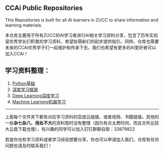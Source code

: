 ## CCAi Public Repositories

This Repositories is built for all AI learners in ZUCC to share information and learning materials.  

本仓库主要用于所有ZUCC的AI学习者进行AI相关学习资料分享，包含了历年实验室优秀学长们积累的学习资料，希望给萌新们的起步提供指引。同样，仓库也需要未来的CCAi优秀学子们一起维护和传承下去，我们也希望有更多的AI爱好者可以加入CCAi！

## 学习资料整理：

1. [Python基础](https://github.com/ZUCC-AI/LearningMaterials/tree/master/Python%E5%9F%BA%E7%A1%80)
2. [深度学习框架](https://github.com/ZUCC-AI/LearningMaterials/tree/master/%E6%B7%B1%E5%BA%A6%E5%AD%A6%E4%B9%A0%E6%A1%86%E6%9E%B6)
3. [Deep Learning深度学习](https://github.com/ZUCC-AI/LearningMaterials/tree/master/Deep%20Learning%E6%B7%B1%E5%BA%A6%E5%AD%A6%E4%B9%A0)
4. [Machine Learning机器学习](https://github.com/ZUCC-AI/LearningMaterials/tree/master/Machine%20Learning%E6%9C%BA%E5%99%A8%E5%AD%A6%E4%B9%A0)



-------------------

上面每个文件夹下都有对应学习资料的百度云链接，或者视频、书籍链接。其他的一些**杂七杂八、用处不大**的资料暂时没有整理（因为有点太费时间，而且文件比较大云盘下载也慢），有兴趣的同学可以加入钉钉群聊自取：33879822

若是你也有学习资料或者学习经验想要分享，你也可以申请加入我们，仓库有任何问题也请及时联系我们！


